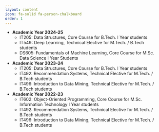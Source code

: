 ```yaml
---
layout: content
icon: fa-solid fa-person-chalkboard
order: 1
---
```



 - **Academic Year 2024-25**
	 - IT205: Data Structures, Core Course for B.Tech. I Year students
	 - IT549: Deep Learning, Technical Elective for M.Tech. / B.Tech students
	 - DS605: Fundamentals of Machine Learning, Core Course for M.Sc. Data Science I Year Students
 - **Academic Year 2023-24**
	 - IT205: Data Structures, Core Course for B.Tech. I Year students
	 - IT492: Recommendation Systems, Technical Elective for M.Tech. / B.Tech students
	 - IT496: Introduction to Data Mining, Technical Elective for M.Tech. / B.Tech students
 - **Academic Year 2022-23**
	 - IT602: Object-Oriented Programming, Core Course for M.Sc. Information Technology I Year students
	 - IT492: Recommendation Systems, Technical Elective for M.Tech. / B.Tech students
	 - IT496: Introduction to Data Mining, Technical Elective for M.Tech. / B.Tech students
